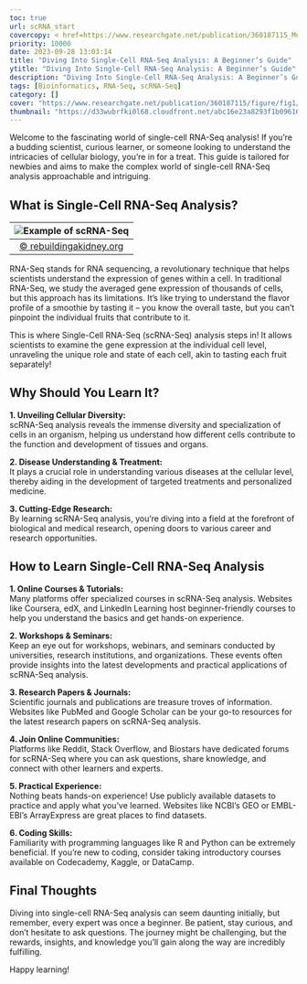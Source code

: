 ```yaml
---
toc: true
url: scRNA_start
covercopy: < href=https://www.researchgate.net/publication/360187115_Multimodal_Single-Cell_Analyses_Outline_the_Immune_Microenvironment_and_Therapeutic_Effectors_of_Interstitial_CystitisBladder_Pain_Syndrome?_tp=eyJjb250ZXh0Ijp7ImZpcnN0UGFnZSI6Il9kaXJlY3QiLCJwYWdlIjoiX2RpcmVjdCJ9fQ>© Fei Su</a>
priority: 10000
date: 2023-09-28 13:03:14
title: "Diving Into Single-Cell RNA-Seq Analysis: A Beginner’s Guide"
ytitle: "Diving Into Single-Cell RNA-Seq Analysis: A Beginner’s Guide"
description: "Diving Into Single-Cell RNA-Seq Analysis: A Beginner’s Guide"
tags: [Bioinformatics, RNA-Seq, scRNA-Seq]
category: []
cover: "https://www.researchgate.net/publication/360187115/figure/fig1/AS:11431281172959601@1688721727238/A-Schematic-diagram-of-scRNA-seq-analysis-workflow-Bladder-tissues-were-dissociated.png"
thumbnail: "https://d33wubrfki0l68.cloudfront.net/abc16e23a8293f1b0961651473861345c5a019b8/92ccd/img/icons/network.svg"
---
```



Welcome to the fascinating world of single-cell RNA-Seq analysis! If you’re a budding scientist, curious learner, or someone looking to understand the intricacies of cellular biology, you’re in for a treat. This guide is tailored for newbies and aims to make the complex world of single-cell RNA-Seq analysis approachable and intriguing.

## What is Single-Cell RNA-Seq Analysis?


|![Example of scRNA-Seq](https://www.rebuildingakidney.org/assets/img/news/little-tsne.png)|
|:-:|
|[© rebuildingakidney.org](https://www.rebuildingakidney.org/2019/03/12/sc-visualizations/)|

RNA-Seq stands for RNA sequencing, a revolutionary technique that helps scientists understand the expression of genes within a cell. In traditional RNA-Seq, we study the averaged gene expression of thousands of cells, but this approach has its limitations. It’s like trying to understand the flavor profile of a smoothie by tasting it – you know the overall taste, but you can’t pinpoint the individual fruits that contribute to it. 

This is where Single-Cell RNA-Seq (scRNA-Seq) analysis steps in! It allows scientists to examine the gene expression at the individual cell level, unraveling the unique role and state of each cell, akin to tasting each fruit separately!

## Why Should You Learn It?

**1. Unveiling Cellular Diversity:**  
scRNA-Seq analysis reveals the immense diversity and specialization of cells in an organism, helping us understand how different cells contribute to the function and development of tissues and organs.

**2. Disease Understanding & Treatment:**  
It plays a crucial role in understanding various diseases at the cellular level, thereby aiding in the development of targeted treatments and personalized medicine.

**3. Cutting-Edge Research:**  
By learning scRNA-Seq analysis, you’re diving into a field at the forefront of biological and medical research, opening doors to various career and research opportunities.

## How to Learn Single-Cell RNA-Seq Analysis

**1. Online Courses & Tutorials:**  
Many platforms offer specialized courses in scRNA-Seq analysis. Websites like Coursera, edX, and LinkedIn Learning host beginner-friendly courses to help you understand the basics and get hands-on experience.

**2. Workshops & Seminars:**  
Keep an eye out for workshops, webinars, and seminars conducted by universities, research institutions, and organizations. These events often provide insights into the latest developments and practical applications of scRNA-Seq analysis.

**3. Research Papers & Journals:**  
Scientific journals and publications are treasure troves of information. Websites like PubMed and Google Scholar can be your go-to resources for the latest research papers on scRNA-Seq analysis.

**4. Join Online Communities:**  
Platforms like Reddit, Stack Overflow, and Biostars have dedicated forums for scRNA-Seq where you can ask questions, share knowledge, and connect with other learners and experts.

**5. Practical Experience:**  
Nothing beats hands-on experience! Use publicly available datasets to practice and apply what you’ve learned. Websites like NCBI’s GEO or EMBL-EBI’s ArrayExpress are great places to find datasets.

**6. Coding Skills:**  
Familiarity with programming languages like R and Python can be extremely beneficial. If you’re new to coding, consider taking introductory courses available on Codecademy, Kaggle, or DataCamp.

## Final Thoughts

Diving into single-cell RNA-Seq analysis can seem daunting initially, but remember, every expert was once a beginner. Be patient, stay curious, and don’t hesitate to ask questions. The journey might be challenging, but the rewards, insights, and knowledge you’ll gain along the way are incredibly fulfilling.

Happy learning!

<style>
pre {
  background-color:#38393d;
  color: #5fd381;
}
</style>
